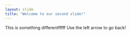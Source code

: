 ```yaml
---
layout: slide
title: "Welcome to our second slide!"
---
```

This is something differentfffff
Use the left arrow to go back!